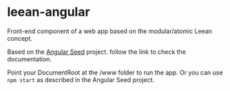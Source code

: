 # leean-angular
Front-end component of a web app based on the modular/atomic Leean concept.

Based on the [Angular Seed](https://github.com/angular/angular-seed) project. follow the link to check the documentation.

Point your DocumentRoot at the /www folder to run the app. Or you can use ```npm start``` as described in the Angular Seed project.
